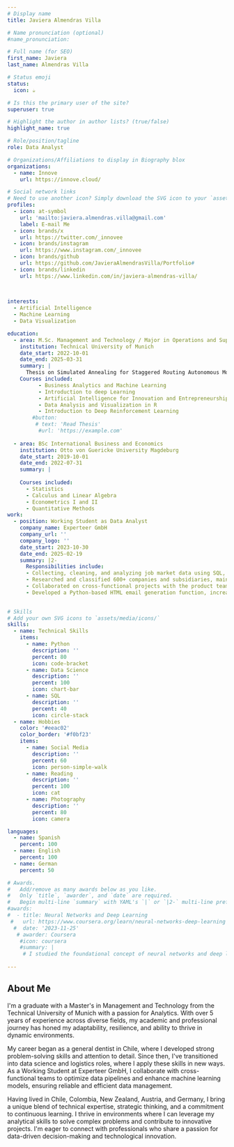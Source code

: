 ```yaml
---
# Display name
title: Javiera Almendras Villa

# Name pronunciation (optional)
#name_pronunciation: 

# Full name (for SEO)
first_name: Javiera
last_name: Almendras Villa

# Status emoji
status:
  icon: ☕️

# Is this the primary user of the site?
superuser: true

# Highlight the author in author lists? (true/false)
highlight_name: true

# Role/position/tagline
role: Data Analyst

# Organizations/Affiliations to display in Biography blox
organizations:
  - name: Innove
    url: https://innove.cloud/

# Social network links
# Need to use another icon? Simply download the SVG icon to your `assets/media/icons/` folder.
profiles:
  - icon: at-symbol
    url: 'mailto:javiera.almendras.villa@gmail.com'
    label: E-mail Me
  - icon: brands/x
    url: https://twitter.com/_innovee
  - icon: brands/instagram
    url: https://www.instagram.com/_innovee
  - icon: brands/github
    url: https://github.com/JavieraAlmendrasVilla/Portfolio#
  - icon: brands/linkedin
    url: https://www.linkedin.com/in/javiera-almendras-villa/
  
  

interests:
  - Artificial Intelligence
  - Machine Learning
  - Data Visualization

education:
  - area: M.Sc. Management and Technology / Major in Operations and Suply chain Mangement, Minor in Computer Engineering
    institution: Technical University of Munich
    date_start: 2022-10-01
    date_end: 2025-03-31
    summary: |
      Thesis on Simulated Annealing for Staggered Routing Autonomous Mobility on Demand
    Courses included:
          - Business Analytics and Machine Learning
          - Introduction to deep Learning
          - Artificial Intelligence for Innovation and Entrepreneurship
          - Data Analysis and Visualization in R
          - Introduction to Deep Reinforcement Learning
        #button:
         # text: 'Read Thesis'
          #url: 'https://example.com'
        
  - area: BSc International Business and Economics
    institution: Otto von Guericke University Magdeburg
    date_start: 2019-10-01
    date_end: 2022-07-31
    summary: |
      
    Courses included:
      - Statistics
      - Calculus and Linear Algebra
      - Econometrics I and II
      - Quantitative Methods
work:
  - position: Working Student as Data Analyst
    company_name: Experteer GmbH
    company_url: ''
    company_logo: ''
    date_start: 2023-10-30
    date_end: 2025-02-19
    summary: |2-
      Responsibilities include:
      - Collecting, cleaning, and analyzing job market data using SQL, Python, and MS Excel to support machine learning model development
      - Researched and classified 600+ companies and subsidiaries, maintaining accurate corporate structures and up-to-date database management
      - Collaborated on cross-functional projects with the product team to define candidate expertise and match talent to job opportunities, delivering projects 50% faster than expected
      - Developed a Python-based HTML email generation function, increasing efficiency by 90%, and enabling automated candidate data sharing with headhunters
  

# Skills
# Add your own SVG icons to `assets/media/icons/`
skills:
  - name: Technical Skills
    items:
      - name: Python
        description: ''
        percent: 80
        icon: code-bracket
      - name: Data Science
        description: ''
        percent: 100
        icon: chart-bar
      - name: SQL
        description: ''
        percent: 40
        icon: circle-stack
  - name: Hobbies
    color: '#eeac02'
    color_border: '#f0bf23'
    items:
      - name: Social Media
        description: ''
        percent: 60
        icon: person-simple-walk
      - name: Reading
        description: ''
        percent: 100
        icon: cat
      - name: Photography
        description: ''
        percent: 80
        icon: camera

languages:
  - name: Spanish
    percent: 100
  - name: English
    percent: 100
  - name: German
    percent: 50

# Awards.
#   Add/remove as many awards below as you like.
#   Only `title`, `awarder`, and `date` are required.
#   Begin multi-line `summary` with YAML's `|` or `|2-` multi-line prefix and indent 2 spaces below.
#awards:
#  - title: Neural Networks and Deep Learning
 #   url: https://www.coursera.org/learn/neural-networks-deep-learning
  #  date: '2023-11-25'
   # awarder: Coursera
    #icon: coursera
    #summary: |
     # I studied the foundational concept of neural networks and deep learning. By the end, I was familiar with the significant technological trends driving the rise of deep learning; build, train, and apply fully connected deep neural networks; implement efficient (vectorized) neural networks; identify key parameters in a neural network’s architecture; and apply deep learning to your own applications.
  
---
```


## About Me

I'm a graduate with a Master's in Management and Technology from the Technical University of Munich with a passion for Analytics. With over 5 years of experience across diverse fields, my academic and professional journey has honed my adaptability, resilience, and ability to thrive in dynamic environments.

My career began as a general dentist in Chile, where I developed strong problem-solving skills and attention to detail. Since then, I've transitioned into data science and logistics roles, where I apply these skills in new ways. As a Working Student at Experteer GmbH, I collaborate with cross-functional teams to optimize data pipelines and enhance machine learning models, ensuring reliable and efficient data management.

Having lived in Chile, Colombia, New Zealand, Austria, and Germany, I bring a unique blend of technical expertise, strategic thinking, and a commitment to continuous learning. I thrive in environments where I can leverage my analytical skills to solve complex problems and contribute to innovative projects. I'm eager to connect with professionals who share a passion for data-driven decision-making and technological innovation.

